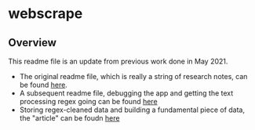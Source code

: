# webscrape

## Overview

This readme file is an update from previous work done in May 2021.

* The original readme file, which is really a string of research notes, can be found [here](readme_index/README_notes_01.md).
* A subsequent readme file, debugging the app and getting the text processing regex going can be found [here](/readme_index/README_notes_02.md)
* Storing regex-cleaned data and building a fundamental piece of data, the "article" can be foudn [here](/readme_index/README_notes_03.md)
